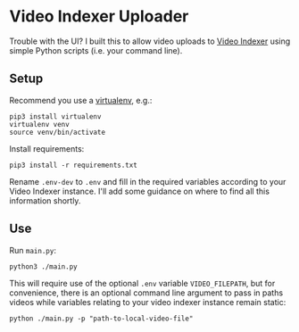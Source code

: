 # Video Indexer Uploader

Trouble with the UI? I built this to allow video uploads to [Video Indexer](https://videoindexer.ai) using simple Python scripts (i.e. your command line).

## Setup

Recommend you use a [virtualenv](https://packaging.python.org/guides/installing-using-pip-and-virtual-environments/), e.g.:
```shell
pip3 install virtualenv
virtualenv venv
source venv/bin/activate
```

Install requirements:
```shell
pip3 install -r requirements.txt
```

Rename `.env-dev` to `.env` and fill in the required variables according to your Video Indexer instance. I'll add some guidance on where to find all this information shortly.

## Use

Run `main.py`:
```shell
python3 ./main.py
```

This will require use of the optional `.env` variable `VIDEO_FILEPATH`, but for convenience, there is an optional command line argument to pass in paths videos while variables relating to your video indexer instance remain static:

```shell
python ./main.py -p "path-to-local-video-file"
```
